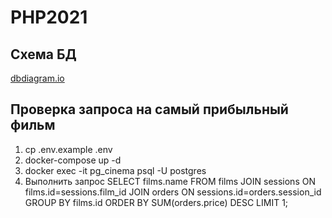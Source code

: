 # PHP2021

## Схема БД
<a href="https://dbdiagram.io/embed/61951b5e02cf5d186b5b2e82">dbdiagram.io</a>

## Проверка запроса на самый прибыльный фильм

1. cp .env.example .env
2. docker-compose up -d
3. docker exec -it pg_cinema psql -U postgres
4. Выполнить запрос 
SELECT films.name FROM films
    JOIN sessions ON films.id=sessions.film_id
    JOIN orders ON sessions.id=orders.session_id
GROUP BY films.id
ORDER BY SUM(orders.price) DESC
LIMIT 1;
